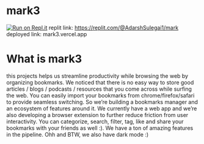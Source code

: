 # mark3

[![Run on Repl.it](https://replit.com/badge/github/adarsh500/mark)](https://replit.com/new/github/adarsh500/mark)
replit link: https://replit.com/@AdarshSulegai1/mark
deployed link: mark3.vercel.app

# What is mark3
this projects helps us streamline productivity while browsing the web by organizing bookmarks. We noticed that there is no easy way to store good articles / blogs / podcasts / resources that you come across while surfing the web. You can easily import your bookmarks from chrome/firefox/safari to provide seamless switching. So we’re building a bookmarks manager and an ecosystem of features around it. We currently have a web app and we’re also developing a browser extension to further reduce friction from user interactivity. You can categorize, search, filter, tag, like and share your bookmarks with your friends as well :). We have a ton of amazing features in the pipeline. Ohh and BTW, we also have dark mode :)
